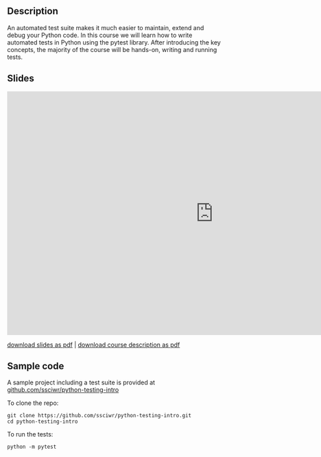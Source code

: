 ## Description

An automated test suite makes it much easier to maintain, extend and debug your Python code.
In this course we will learn how to write automated tests in Python using the pytest library. After
introducing the key concepts, the majority of the course will be hands-on, writing and running
tests.

## Slides

<iframe src="https://docs.google.com/presentation/d/e/2PACX-1vQl1EjcUZkcvWFLq1fuv4SZ7fwUXpzykNXo52r4xQm1i_4DoSQ0QApHBE2koXiHJxecLKvlNm0b15Gb/embed?start=false&loop=false&delayms=3000" frameborder="0" width="960" height="569" allowfullscreen="true" mozallowfullscreen="true" webkitallowfullscreen="true"></iframe>

[download slides as pdf](https://github.com/ssciwr/effective-software-testing/raw/main/docs/slides/slides.pdf) | [download course description as pdf](https://backend.ssc.uni-heidelberg.de/sites/default/files/documents/2023-09/python-testing.pdf)

## Sample code

A sample project including a test suite is provided at [github.com/ssciwr/python-testing-intro](https://github.com/ssciwr/python-testing-intro)

To clone the repo:

```
git clone https://github.com/ssciwr/python-testing-intro.git
cd python-testing-intro
```

To run the tests:

```
python -m pytest
```